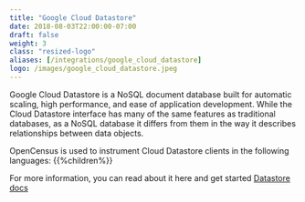```yaml
---
title: "Google Cloud Datastore"
date: 2018-08-03T22:00:00-07:00
draft: false
weight: 3
class: "resized-logo"
aliases: [/integrations/google_cloud_datastore]
logo: /images/google_cloud_datastore.jpeg
---
```


Google Cloud Datastore is a NoSQL document database built for automatic scaling, high performance, and ease of application development. While the Cloud Datastore interface has many of the same features as traditional databases, as a NoSQL database it differs from them in the way it describes relationships between data objects.

OpenCensus is used to instrument Cloud Datastore clients in the following languages:
{{%children%}}

For more information, you can read about it here and get started [Datastore docs](https://cloud.google.com/datastore/docs/)
